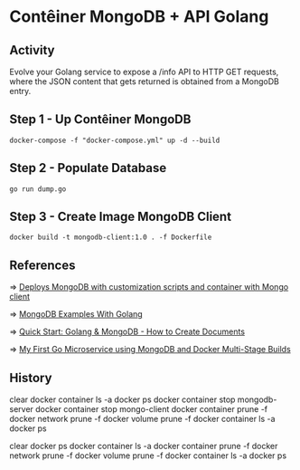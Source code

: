 # Contêiner MongoDB + API Golang

## Activity

Evolve your Golang service to expose a /info API to HTTP GET requests, where the JSON content that gets returned is obtained from a MongoDB entry.


## Step 1 - Up Contêiner MongoDB

```shell
docker-compose -f "docker-compose.yml" up -d --build
```

## Step 2 - Populate Database

```shell
go run dump.go
```

## Step 3 - Create Image MongoDB Client

```shell
docker build -t mongodb-client:1.0 . -f Dockerfile
```


## References

&#8658; [Deploys MongoDB with customization scripts and container with Mongo client](https://github.com/fabianlee/docker-mongodb/blob/master/docker-compose.yml)

&#8658; [MongoDB Examples With Golang](https://blog.ruanbekker.com/blog/2019/04/17/mongodb-examples-with-golang/)

&#8658; [Quick Start: Golang & MongoDB - How to Create Documents](https://www.mongodb.com/blog/post/quick-start-golang--mongodb--how-to-create-documents)

&#8658; [My First Go Microservice using MongoDB and Docker Multi-Stage Builds](https://www.melvinvivas.com/my-first-go-microservice/)

## History

clear
docker container ls -a
docker ps
docker container stop mongodb-server
docker container stop mongo-client
docker container prune -f
docker network prune -f
docker volume prune -f
docker container ls -a
docker ps

clear
docker ps
docker container ls -a
docker container prune -f
docker network prune -f
docker volume prune -f
docker container ls -a
docker ps
